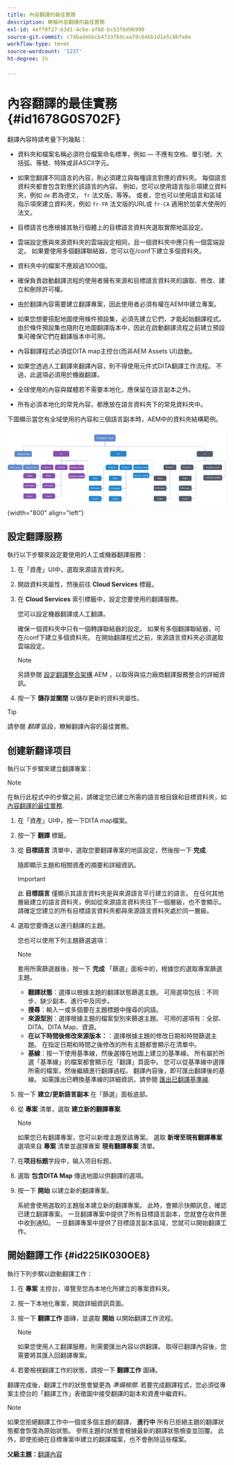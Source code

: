 ```yaml
---
title: 內容翻譯的最佳實務
description: 瞭解內容翻譯的最佳實務
exl-id: 4eff0f27-b3d1-4c6e-af88-bcb3f6d96990
source-git-commit: c74badebbcb4733fb9caa79c646b1d1e5c8bfe8e
workflow-type: tm+mt
source-wordcount: '1237'
ht-degree: 1%

---
```


# 內容翻譯的最佳實務 {#id1678G0S702F}

翻譯內容時請考量下列幾點：

- 資料夾和檔案名稱必須符合檔案命名標準，例如 — 不應有空格、單引號、大括弧、等號、特殊或非ASCII字元。

- 如果您翻譯不同語言的內容，則必須建立與每種語言對應的資料夾。 每個語言資料夾都會包含對應於該語言的內容。 例如，您可以使用語言指示項建立資料夾，例如 `de` 若為德文， `fr` 法文版，等等。 或者，您也可以使用語言和區域指示項來建立資料夾，例如 `fr-FR` 法文版的URL或 `fr-CA` 適用於加拿大使用的法文。
- 目標語言也應根據其執行個體上的目標語言資料夾選取實際地區設定。
- 雲端設定應與來源資料夾的雲端設定相同，且一個資料夾中應只有一個雲端設定。 如果要使用多個翻譯聯結器，您可以在/conf下建立多個資料夾。
- 資料夾中的檔案不應超過1000個。
- 確保負責啟動翻譯流程的使用者擁有來源和目標語言資料夾的讀取、修改、建立和刪除許可權。
- 由於翻譯內容需要建立翻譯專案，因此使用者必須有權在AEM中建立專案。
- 如果您想要搭配地圖使用條件預設集，必須先建立它們，才能起始翻譯程式。 由於條件預設集也隨附在地圖翻譯版本中，因此在啟動翻譯流程之前建立預設集可確保它們在翻譯版本中可用。
- 內容翻譯程式必須從DITA map主控台(而非AEM Assets UI)啟動。
- 如果您透過人工翻譯來翻譯內容，則不得使用元件式DITA翻譯工作流程。 不過，此選項必須用於機器翻譯。
- 全球使用的內容與媒體若不需要本地化，應保留在語言副本之外。
- 所有必須本地化的常見內容，都應放在語言資料夾下的常見資料夾中。

下圖顯示當您有全域使用的內容和三個語言副本時，AEM中的資料夾結構範例。

![](images/aem-directory_structure.png){width="800" align="left"}

## 設定翻譯服務

執行以下步驟來設定要使用的人工或機器翻譯服務：

1. 在「資產」UI中，選取來源語言資料夾。

1. 開啟資料夾屬性，然後前往 **Cloud Services** 標籤。

1. 在 **Cloud Services** 索引標籤中，設定您要使用的翻譯服務。

   您可以設定機器翻譯或人工翻譯。

   確保一個資料夾中只有一個轉譯聯結器的設定。 如果有多個翻譯聯結器，可在/conf下建立多個資料夾。 在開始翻譯程式之前，來源語言資料夾必須選取雲端設定。

   >[!NOTE]
   >
   > 另請參閱 [設定翻譯整合架構](https://experienceleague.adobe.com/docs/experience-manager-cloud-service/sites/administering/reusing-content/translation/integration-framework.html?lang=en) AEM ，以取得與協力廠商翻譯服務整合的詳細資訊。

1. 按一下 **儲存並關閉** 以儲存更新的資料夾屬性。


>[!TIP]
>
> 請參閱 *翻譯* 區段，瞭解翻譯內容的最佳實務。

## 创建新翻译项目

執行以下步驟來建立翻譯專案：

>[!NOTE]
>
> 在執行此程式中的步驟之前，請確定您已建立所需的語言根目錄和目標資料夾，如 [內容翻譯的最佳實務](#id1678G0S702F).

1. 在「資產」UI中，按一下DITA map檔案。

1. 按一下 **翻譯** 標籤。

1. 從 **目標語言** 清單中，選取您要翻譯專案的地區設定，然後按一下 **完成**.

   隨即顯示主題和相關資產的摘要和詳細資訊。

   >[!IMPORTANT]
   >
   > 此 **目標語言** 僅顯示其語言資料夾是與來源語言平行建立的語言。 在任何其他層級建立的語言資料夾，例如從來源語言資料夾往下一個層級，也不會顯示。 請確定您建立的所有目標語言資料夾都與來源語言資料夾處於同一層級。

1. 選取您要傳送以進行翻譯的主題。

   您也可以使用下列主題篩選選項：

   >[!NOTE]
   >
   > 套用所需篩選器後，按一下 **完成** 「篩選」面板中的，根據您的選取專案篩選主題。

   - **翻譯狀態**：選擇以根據主題的翻譯狀態篩選主題。 可用選項包括：不同步、缺少副本、進行中及同步。
   - **搜尋**：輸入一或多個要在主題標題中搜尋的詞語。
   - **來源型別**：選擇根據主題的檔案型別來篩選主題。 可用的選項有：全部、DITA、DITA Map、資源。
   - **在以下時間後修改來源版本：**：選擇根據主題的修改日期和時間篩選主題。 在指定日期和時間之後修改的所有主題都會顯示在清單中。
   - **基線**：按一下使用基準線，然後選擇在地圖上建立的基準線。 所有屬於所選「基準線」的檔案都會顯示在「翻譯」頁面中。 您可以從基準線中選擇所需的檔案，然後繼續進行翻譯過程。 翻譯內容後，即可匯出翻譯後的基線。 如需匯出已轉換基準線的詳細資訊，請參閱 [匯出已翻譯基準線](generate-output-use-baseline-for-publishing.md#id196SE600GHS).
1. 按一下 **建立/更新語言副本** 在「篩選」面板底部。

1. 從 **專案** 清單，選取 **建立新的翻譯專案**.

   >[!NOTE]
   >
   > 如果您已有翻譯專案，您可以新增主題至該專案。 選取 **新增至現有翻譯專案** 選項來自 **專案** 清單並選擇專案 **現有翻譯專案** 清單。

1. 在&#x200B;**项目标题**&#x200B;字段中，输入项目标题。

1. 選取 **包含DITA Map** 傳送地圖以供翻譯的選項。
1. 按一下 **開始** 以建立新的翻譯專案。

   系統會使用選取的主題版本建立新的翻譯專案。 此時，會顯示快顯訊息，確認已建立翻譯專案。 一旦翻譯專案中提供了所有目標語言副本，您就會在收件匣中收到通知。 一旦翻譯專案中提供了目標語言副本區域，您就可以開始翻譯工作。


## 開始翻譯工作 {#id225IK030OE8}

執行下列步驟以啟動翻譯工作：

1. 在 **專案** 主控台，導覽至您為本地化所建立的專案資料夾。

1. 按一下本地化專案，開啟詳細資訊頁面。

1. 按一下 **翻譯工作** 圖磚，並選取 **開始** 以開始翻譯工作流程。

   >[!NOTE]
   >
   > 如果您使用人工翻譯服務，則需要匯出內容以供翻譯。 取得已翻譯內容後，您需要將其匯入回翻譯專案。

1. 若要檢視翻譯工作的狀態，請按一下 **翻譯工作** 圖磚。


翻譯完成後，翻譯工作的狀態會變更為 *準備檢閱*. 若要完成翻譯程式，您必須從專案主控台的「翻譯工作」表徵圖中接受翻譯的副本和資產中繼資料。

>[!NOTE]
>
> 如果您拒絕翻譯工作中一個或多個主題的翻譯， **進行中** 所有已拒絕主題的翻譯狀態都會恢復為原始狀態。 參照主題的狀態會根據最新的翻譯狀態檢查並回覆。 此外，即使拒絕在目標專案中建立的翻譯檔案，也不會刪除這些檔案。

**父級主題：**[&#x200B;翻譯內容](translation.md)
